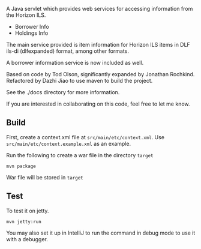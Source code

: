 A Java servlet which provides web services for accessing information from the Horizon ILS.
 - Borrower Info
 - Holdings Info

The main service provided is item information for Horizon ILS items in DLF ils-di (dlfexpanded) 
format, among other formats.

A borrower information service is now included as well.

Based on code by Tod Olson, significantly expanded by Jonathan Rochkind. Refactored by Dazhi Jiao to
use maven to build the project. 

See the ./docs directory for more information. 

If you are interested in collaborating on this code, feel free to let me know.

## Build

First, create a context.xml file at `src/main/etc/context.xml`. Use `src/main/etc/context.example.xml` 
as an example. 

Run the following to create a war file in the directory `target`

```
mvn package 
```

War file will be stored in `target`

## Test

To test it on jetty. 

```
mvn jetty:run
```

You may also set it up in IntelliJ to run the command in debug mode to use it with a debugger. 
